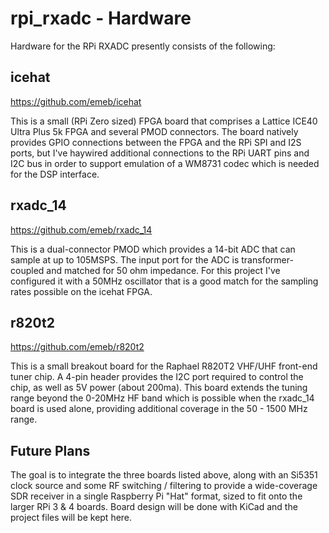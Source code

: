 # rpi_rxadc - Hardware
Hardware for the RPi RXADC presently consists of the following:

## icehat
https://github.com/emeb/icehat

This is a small (RPi Zero sized) FPGA board that comprises a Lattice ICE40
Ultra Plus 5k FPGA and several PMOD connectors. The board natively provides
GPIO connections between the FPGA and the RPi SPI and I2S ports, but I've
haywired additional connections to the RPi UART pins and I2C bus in order to
support emulation of a WM8731 codec which is needed for the DSP interface.

## rxadc_14
https://github.com/emeb/rxadc_14

This is a dual-connector PMOD which provides a 14-bit ADC that can sample at
up to 105MSPS. The input port for the ADC is transformer-coupled and matched
for 50 ohm impedance. For this project I've configured it with a 50MHz
oscillator that is a good match for the sampling rates possible on the icehat
FPGA.

## r820t2
https://github.com/emeb/r820t2

This is a small breakout board for the Raphael R820T2 VHF/UHF front-end tuner
chip. A 4-pin header provides the I2C port required to control the chip, as
well as 5V power (about 200ma). This board extends the tuning range beyond
the 0-20MHz HF band which is possible when the rxadc_14 board is used alone,
providing additional coverage in the 50 - 1500 MHz range.

## Future Plans
The goal is to integrate the three boards listed above, along with an Si5351
clock source and some RF switching / filtering to provide a wide-coverage
SDR receiver in a single Raspberry Pi "Hat" format, sized to fit onto the
larger RPi 3 & 4 boards. Board design will be done with KiCad and the project
files will be kept here.

